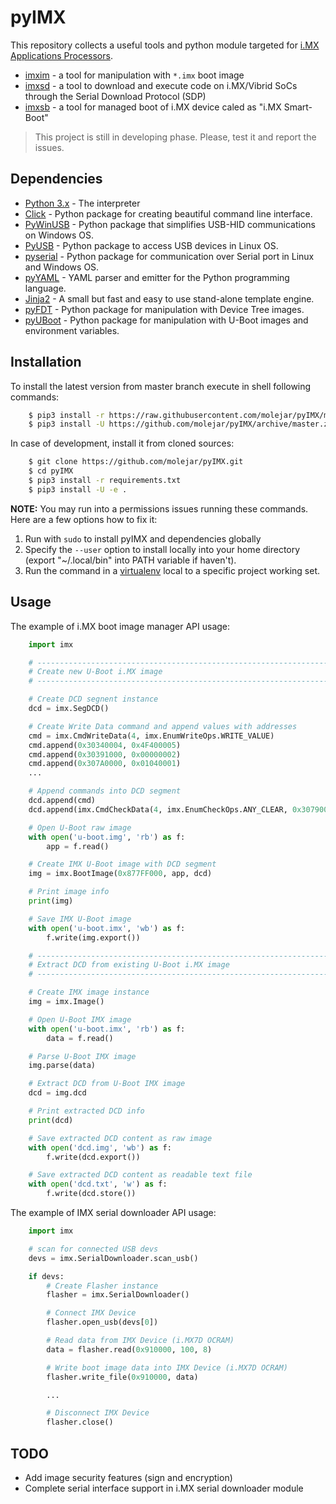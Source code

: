 pyIMX
=====

This repository collects a useful tools and python module targeted for [i.MX Applications Processors](http://www.nxp.com/products/microcontrollers-and-processors/arm-based-portfolio/i.mx-applications-processors).

* [imxim](doc/imxim.md) - a tool for manipulation with `*.imx` boot image
* [imxsd](doc/imxsd.md) - a tool to download and execute code on i.MX/Vibrid SoCs through the Serial Download Protocol (SDP)
* [imxsb](doc/imxsb.md) - a tool for managed boot of i.MX device caled as "i.MX Smart-Boot"

> This project is still in developing phase. Please, test it and report the issues.

Dependencies
------------

- [Python 3.x](https://www.python.org) - The interpreter
- [Click](http://click.pocoo.org/6) - Python package for creating beautiful command line interface.
- [PyWinUSB](https://github.com/rene-aguirre/pywinusb) - Python package that simplifies USB-HID communications on Windows OS.
- [PyUSB](https://walac.github.io/pyusb/) - Python package to access USB devices in Linux OS.
- [pyserial](https://github.com/pyserial/pyserial) - Python package for communication over Serial port in Linux and Windows OS.
- [pyYAML](http://pyyaml.org/wiki/PyYAML) - YAML parser and emitter for the Python programming language.
- [Jinja2](https://pypi.python.org/pypi/Jinja2) - A small but fast and easy to use stand-alone template engine.
- [pyFDT](https://github.com/molejar/pyFDT) - Python package for manipulation with Device Tree images.
- [pyUBoot](https://github.com/molejar/pyUBoot) - Python package for manipulation with U-Boot images and environment variables.

Installation
------------

To install the latest version from master branch execute in shell following commands:

``` bash
    $ pip3 install -r https://raw.githubusercontent.com/molejar/pyIMX/master/requirements.txt
    $ pip3 install -U https://github.com/molejar/pyIMX/archive/master.zip
```

In case of development, install it from cloned sources:

``` bash
    $ git clone https://github.com/molejar/pyIMX.git
    $ cd pyIMX
    $ pip3 install -r requirements.txt
    $ pip3 install -U -e .
```

**NOTE:** You may run into a permissions issues running these commands. Here are a few options how to fix it:

1. Run with `sudo` to install pyIMX and dependencies globally
2. Specify the `--user` option to install locally into your home directory (export "~/.local/bin" into PATH variable if haven't).
3. Run the command in a [virtualenv](https://virtualenv.pypa.io/en/latest/) local to a specific project working set.


Usage
-----

The example of i.MX boot image manager API usage:

``` Python
    import imx

    # --------------------------------------------------------------------------------
    # Create new U-Boot i.MX image
    # --------------------------------------------------------------------------------

    # Create DCD segnent instance
    dcd = imx.SegDCD()

    # Create Write Data command and append values with addresses
    cmd = imx.CmdWriteData(4, imx.EnumWriteOps.WRITE_VALUE)
    cmd.append(0x30340004, 0x4F400005)
    cmd.append(0x30391000, 0x00000002)
    cmd.append(0x307A0000, 0x01040001)
    ...

    # Append commands into DCD segment
    dcd.append(cmd)
    dcd.append(imx.CmdCheckData(4, imx.EnumCheckOps.ANY_CLEAR, 0x307900C4, 0x00000001))

    # Open U-Boot raw image
    with open('u-boot.img', 'rb') as f:
        app = f.read()

    # Create IMX U-Boot image with DCD segment
    img = imx.BootImage(0x877FF000, app, dcd)

    # Print image info
    print(img)

    # Save IMX U-Boot image
    with open('u-boot.imx', 'wb') as f:
        f.write(img.export())

    # --------------------------------------------------------------------------------
    # Extract DCD from existing U-Boot i.MX image
    # --------------------------------------------------------------------------------

    # Create IMX image instance
    img = imx.Image()

    # Open U-Boot IMX image
    with open('u-boot.imx', 'rb') as f:
        data = f.read()

    # Parse U-Boot IMX image
    img.parse(data)

    # Extract DCD from U-Boot IMX image
    dcd = img.dcd

    # Print extracted DCD info
    print(dcd)

    # Save extracted DCD content as raw image
    with open('dcd.img', 'wb') as f:
        f.write(dcd.export())

    # Save extracted DCD content as readable text file
    with open('dcd.txt', 'w') as f:
        f.write(dcd.store())
```

The example of IMX serial downloader API usage:

``` Python
    import imx

    # scan for connected USB devs
    devs = imx.SerialDownloader.scan_usb()

    if devs:
        # Create Flasher instance
        flasher = imx.SerialDownloader()

        # Connect IMX Device
        flasher.open_usb(devs[0])

        # Read data from IMX Device (i.MX7D OCRAM)
        data = flasher.read(0x910000, 100, 8)

        # Write boot image data into IMX Device (i.MX7D OCRAM)
        flasher.write_file(0x910000, data)

        ...

        # Disconnect IMX Device
        flasher.close()
```

TODO
----

* Add image security features (sign and encryption)
* Complete serial interface support in i.MX serial downloader module
